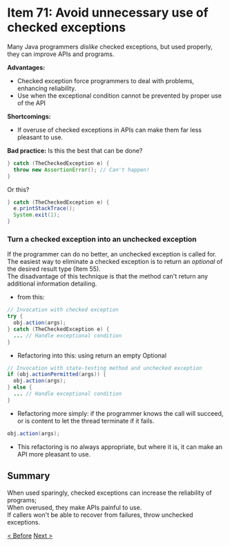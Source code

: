 # Item 71: Avoid unnecessary use of checked exceptions

Many Java programmers *dislike* checked exceptions, but used properly, they can improve APIs and programs.

**Advantages:**
- Checked exception force programmers to deal with problems, enhancing reliability.
- Use when the exceptional condition cannot be prevented by proper use of the API

**Shortcomings:**
- If overuse of checked exceptions in APIs can make them far less pleasant to use.

**Bad practice:**
Is this the best that can be done?
``` java
} catch (TheCheckedException e) {
  throw new AssertionError(); // Can't happen!
}
```
Or this?
``` java
} catch (TheCheckedException e) {
  e.printStackTrace();
  System.exit(1);
}
```

### Turn a checked exception into an unchecked exception  
If the programmer can do no better, an unchecked exception is called for.  
The easiest way to eliminate a checked exception is to return an _optional_ of the desired result type (Item 55).  
The disadvantage of this technique is that the method can't return any additional information detailing.  

- from this:
``` java
// Invocation with checked exception
try {
  obj.action(args);
} catch (TheCheckedException e) {
  ... // Handle exceptional condition
}
```
- Refactoring into this: using return an empty Optional
``` java
// Invocation with state-testing method and unchecked exception
if (obj.actionPermitted(args)) {
  obj.action(args);
} else {
  ... // Handle exceptional condition
}
```
- Refactoring more simply: if the programmer knows the call will succeed, or is content to let the thread terminate if it fails.
``` java
obj.action(args);
```
- This refactoring is no always appropriate, but where it is, it can make an API more pleasant to use.

## Summary
When used sparingly, checked exceptions can increase the reliability of programs;  
When overused, they make APIs painful to use.  
If callers won't be able to recover from failures, throw unchecked exceptions.  

[< Before](http://gitlab.coupang.net/allie/effective-java/blob/master/10_exceptions/item_70_use_checked_exceptions_for_recoverable_conditions_and_runtime_exceptions_for_programming_errors.md)
[Next >](http://gitlab.coupang.net/allie/effective-java/blob/master/10_exceptions/item_72_favor_the_use_of_standard_exceptions.md)

